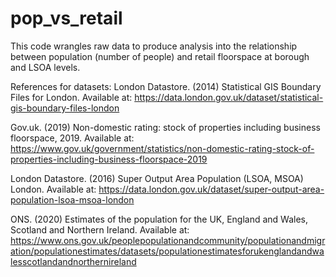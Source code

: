 # pop_vs_retail

This code wrangles raw data to produce analysis into the relationship between population (number of people) and retail floorspace at borough and LSOA levels. 

References for datasets: 
London Datastore. (2014) Statistical GIS Boundary Files for London. Available at: https://data.london.gov.uk/dataset/statistical-gis-boundary-files-london

Gov.uk. (2019) Non-domestic rating: stock of properties including business floorspace, 2019. Available at: https://www.gov.uk/government/statistics/non-domestic-rating-stock-of-properties-including-business-floorspace-2019

London Datastore. (2016) Super Output Area Population (LSOA, MSOA) London. Available at: https://data.london.gov.uk/dataset/super-output-area-population-lsoa-msoa-london

ONS. (2020) Estimates of the population for the UK, England and Wales, Scotland and Northern Ireland. Available at: 
https://www.ons.gov.uk/peoplepopulationandcommunity/populationandmigration/populationestimates/datasets/populationestimatesforukenglandandwalesscotlandandnorthernireland
